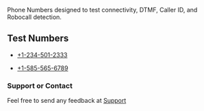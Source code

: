 Phone Numbers designed to test connectivity, DTMF, Caller ID, and Robocall detection.

## Test Numbers

* <a href="tel:+12345012333">+1-234-501-2333</a>

* <a href="tel:+15855656789">+1-585-565-6789</a>

### Support or Contact

Feel free to send any feedback at <a href="https://digitdog.io/support">Support</a>
